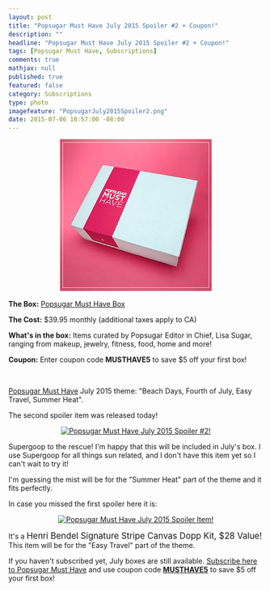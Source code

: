 ```yaml
---
layout: post
title: "Popsugar Must Have July 2015 Spoiler #2 + Coupon!"
description: ""
headline: "Popsugar Must Have July 2015 Spoiler #2 + Coupon!"
tags: [Popsugar Must Have, Subscriptions]
comments: true
mathjax: null
published: true
featured: false
category: Subscriptions
type: photo
imagefeature: "PopsugarJuly2015Spoiler2.png"
date: 2015-07-06 10:57:00 -08:00
---
```


<CENTER><IMG SRC='/images/PopsugarBox.jpg'></CENTER>
<p><b>The Box:</b> <a href="https://musthave.popsugar.com/p/monthly-subscription?utm_source=link&utm_medium=confirmation-page&utm_campaign=referral&utm_content=u:16301514" target="_blank">Popsugar Must Have Box</a></p>
<p><b>The Cost:</b> $39.95 monthly (additional taxes apply to CA)</p>
<p><b>What's in the box:</b> Items curated by Popsugar Editor in Chief, Lisa Sugar, ranging from makeup, jewelry, fitness, food, home and more!</p>
<p><b>Coupon:</b> Enter coupon code <b>MUSTHAVE5</b> to save $5 off your first box!</p>
<br>

<p><a href="https://musthave.popsugar.com/p/monthly-subscription?utm_source=link&utm_medium=confirmation-page&utm_campaign=referral&utm_content=u:16301514" target="_blank">Popsugar Must Have</a> July 2015 theme: "Beach Days, Fourth of July, Easy Travel, Summer Heat".</p>

<p>The second spoiler item was released today!</p>

<center><a href="https://musthave.popsugar.com/p/monthly-subscription?utm_source=link&utm_medium=confirmation-page&utm_campaign=referral&utm_content=u:16301514" target="_blank">
<img src="/images/PopsugarJuly2015Spoiler2.png" border="0" style="border:none;max-width:100%;" alt="Popsugar Must Have July 2015 Spoiler #2!" />
</a></center>

<p>Supergoop to the rescue! I'm happy that this will be included in July's box. I use Supergoop for all things sun related, and I don't have this item yet so I can't wait to try it!</p>
<p>I'm guessing the mist will be for the "Summer Heat" part of the theme and it fits perfectly.</p>

<p>In case you missed the first spoiler here it is:</p>

<center><a href="https://musthave.popsugar.com/p/monthly-subscription?utm_source=link&utm_medium=confirmation-page&utm_campaign=referral&utm_content=u:16301514" target="_blank">
<img src="/images/PopsugarJuly2015Spoiler.png" border="0" style="border:none;max-width:100%;" alt="Popsugar Must Have July 2015 Spoiler Item!" />
</a></center>

<p>It's a <big>Henri Bendel Signature Stripe Canvas Dopp Kit, $28 Value!</big> This item will be for the "Easy Travel" part of the theme.</p>

<p>If you haven't subscribed yet, July boxes are still available. <a href="https://musthave.popsugar.com/p/monthly-subscription?utm_source=link&utm_medium=confirmation-page&utm_campaign=referral&utm_content=u:16301514" target="_blank">Subscribe here to Popsugar Must Have</a> and use coupon code <a href="https://musthave.popsugar.com/p/monthly-subscription?utm_source=link&utm_medium=confirmation-page&utm_campaign=referral&utm_content=u:16301514" target="_blank"><b>MUSTHAVE5</b></a> to save $5 off your first box!</p>
